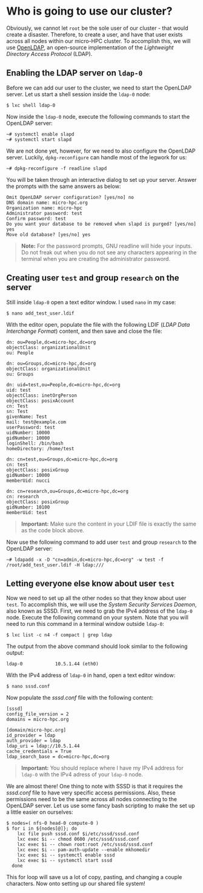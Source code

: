 # Who is going to use our cluster?

Obviously, we cannot let `root` be the sole user of our cluster - that would create a disaster. 
Therefore, to create a user, and have that user exists across all nodes within our micro-HPC cluster. 
To accomplish this, we will use [OpenLDAP](https://www.openldap.org), an open-source implementation of the 
*Lightweight Directory Access Protocol* (LDAP).

## Enabling the LDAP server on `ldap-0`

Before we can add our user to the cluster, we need to start the OpenLDAP server. Let us start a shell session inside the
`ldap-0` node:

```text
$ lxc shell ldap-0
```

Now inside the `ldap-0` node, execute the following commands to start the OpenLDAP server:

```text
~# systemctl enable slapd
~# systemctl start slapd
```

We are not done yet, however, for we need to also configure the OpenLDAP server. Luckily, `dpkg-reconfigure` can handle 
most of the legwork for us:

```text
~# dpkg-reconfigure -f readline slapd
```

You will be taken through an interactive dialog to set up your server. Answer the prompts with the same answers as 
below:

```test
Omit OpenLDAP server configuration? [yes/no] no
DNS domain name: micro-hpc.org
Organization name: micro-hpc
Administrator password: test
Confirm password: test
Do you want your database to be removed when slapd is purged? [yes/no] yes
Move old database? [yes/no] yes
```

> __Note:__ For the password prompts, GNU readline will hide your inputs. Do not freak out when you do not see any 
> characters appearing in the terminal when you are creating the administrator password.

## Creating user `test` and group `research` on the server

Still inside `ldap-0` open a text editor window. I used `nano` in my case:

```text
$ nano add_test_user.ldif
```

With the editor open, populate the file with the following LDIF (*LDAP Data Interchange Format*) content, and then save 
and close the file:

```text
dn: ou=People,dc=micro-hpc,dc=org
objectClass: organizationalUnit
ou: People

dn: ou=Groups,dc=micro-hpc,dc=org
objectClass: organizationalUnit
ou: Groups

dn: uid=test,ou=People,dc=micro-hpc,dc=org
uid: test
objectClass: inetOrgPerson
objectClass: posixAccount
cn: Test
sn: Test
givenName: Test
mail: test@example.com
userPassword: test
uidNumber: 10000
gidNumber: 10000
loginShell: /bin/bash
homeDirectory: /home/test

dn: cn=test,ou=Groups,dc=micro-hpc,dc=org
cn: test
objectClass: posixGroup
gidNumber: 10000
memberUid: nucci

dn: cn=research,ou=Groups,dc=micro-hpc,dc=org
cn: research
objectClass: posixGroup
gidNumber: 10100
memberUid: test
```

> __Important:__ Make sure the content in your LDIF file is exactly the same as the code block above.

Now use the following command to add user `test` and group `research` to the OpenLDAP server:

```text
~# ldapadd -x -D "cn=admin,dc=micro-hpc,dc=org" -w test -f /root/add_test_user.ldif -H ldap:///
```

## Letting everyone else know about user `test`

Now we need to set up all the other nodes so that they know about user `test`. To accomplish this, we will use the 
*System Security Services Daemon*, also known as SSSD. First, we need to grab the IPv4 address of the `ldap-0` node. 
Execute the following command on your system. Note that you will need to run this command in a terminal window outside 
`ldap-0`:

```text
$ lxc list -c n4 -f compact | grep ldap
```

The output from the above command should look similar to the following output:

```text
ldap-0            10.5.1.44 (eth0)
```

With the IPv4 address of `ldap-0` in hand, open a text editor window:

```text
$ nano sssd.conf
```

Now populate the *sssd.conf* file with the following content:

```text
[sssd]
config_file_version = 2
domains = micro-hpc.org

[domain/micro-hpc.org]
id_provider = ldap
auth_provider = ldap
ldap_uri = ldap://10.5.1.44
cache_credentials = True
ldap_search_base = dc=micro-hpc,dc=org
```

> __Important:__ You should replace where I have my IPv4 address for `ldap-0` with the IPv4 adress of your `ldap-0` 
> node.


We are almost there! One thing to note with SSSD is that it requires the *sssd.conf* file to have very specific access 
permissions. Also, these permissions need to be the same across all nodes connecting to the OpenLDAP server. 
Let us use some fancy bash scripting to make the set up a little easier on ourselves:

```text
$ nodes=( nfs-0 head-0 compute-0 )
$ for i in ${nodes[@]}; do
    lxc file push sssd.conf $i/etc/sssd/sssd.conf
    lxc exec $i -- chmod 0600 /etc/sssd/sssd.conf
    lxc exec $i -- chown root:root /etc/sssd/sssd.conf
    lxc exec $i -- pam-auth-update --enable mkhomedir
    lxc exec $i -- systemctl enable sssd
    lxc exec $i -- systemctl start sssd
  done
```

This for loop will save us a lot of copy, pasting, and changing a couple characters. Now onto setting up our shared 
file system!
